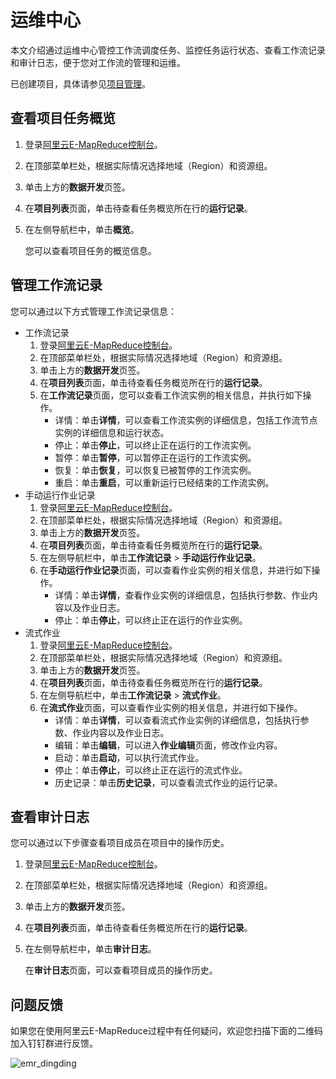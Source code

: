 # 运维中心

本文介绍通过运维中心管控工作流调度任务、监控任务运行状态、查看工作流记录和审计日志，便于您对工作流的管理和运维。

已创建项目，具体请参见[项目管理](/cn.zh-CN/数据开发/项目管理.md)。

## 查看项目任务概览

1.  登录[阿里云E-MapReduce控制台](https://emr.console.aliyun.com/)。

2.  在顶部菜单栏处，根据实际情况选择地域（Region）和资源组。

3.  单击上方的**数据开发**页签。

4.  在**项目列表**页面，单击待查看任务概览所在行的**运行记录**。

5.  在左侧导航栏中，单击**概览**。

    您可以查看项目任务的概览信息。


## 管理工作流记录

您可以通过以下方式管理工作流记录信息：

-   工作流记录
    1.  登录[阿里云E-MapReduce控制台](https://emr.console.aliyun.com/)。
    2.  在顶部菜单栏处，根据实际情况选择地域（Region）和资源组。
    3.  单击上方的**数据开发**页签。
    4.  在**项目列表**页面，单击待查看任务概览所在行的**运行记录**。
    5.  在**工作流记录**页面，您可以查看工作流实例的相关信息，并执行如下操作。
        -   详情：单击**详情**，可以查看工作流实例的详细信息，包括工作流节点实例的详细信息和运行状态。
        -   停止：单击**停止**，可以终止正在运行的工作流实例。
        -   暂停：单击**暂停**，可以暂停正在运行的工作流实例。
        -   恢复：单击**恢复**，可以恢复已被暂停的工作流实例。
        -   重启：单击**重启**，可以重新运行已经结束的工作流实例。
-   手动运行作业记录
    1.  登录[阿里云E-MapReduce控制台](https://emr.console.aliyun.com/)。
    2.  在顶部菜单栏处，根据实际情况选择地域（Region）和资源组。
    3.  单击上方的**数据开发**页签。
    4.  在**项目列表**页面，单击待查看任务概览所在行的**运行记录**。
    5.  在左侧导航栏中，单击**工作流记录** \> **手动运行作业记录**。
    6.  在**手动运行作业记录**页面，可以查看作业实例的相关信息，并进行如下操作。
        -   详情：单击**详情**，查看作业实例的详细信息，包括执行参数、作业内容以及作业日志。
        -   停止：单击**停止**，可以终止正在运行的作业实例。
-   流式作业
    1.  登录[阿里云E-MapReduce控制台](https://emr.console.aliyun.com/)。
    2.  在顶部菜单栏处，根据实际情况选择地域（Region）和资源组。
    3.  单击上方的**数据开发**页签。
    4.  在**项目列表**页面，单击待查看任务概览所在行的**运行记录**。
    5.  在左侧导航栏中，单击**工作流记录** \> **流式作业**。
    6.  在**流式作业**页面，可以查看作业实例的相关信息，并进行如下操作。
        -   详情：单击**详情**，可以查看流式作业实例的详细信息，包括执行参数、作业内容以及作业日志。
        -   编辑：单击**编辑**，可以进入**作业编辑**页面，修改作业内容。
        -   启动：单击**启动**，可以执行流式作业。
        -   停止：单击**停止**，可以终止正在运行的流式作业。
        -   历史记录：单击**历史记录**，可以查看流式作业的运行记录。

## 查看审计日志

您可以通过以下步骤查看项目成员在项目中的操作历史。

1.  登录[阿里云E-MapReduce控制台](https://emr.console.aliyun.com/)。

2.  在顶部菜单栏处，根据实际情况选择地域（Region）和资源组。

3.  单击上方的**数据开发**页签。

4.  在**项目列表**页面，单击待查看任务概览所在行的**运行记录**。

5.  在左侧导航栏中，单击**审计日志**。

    在**审计日志**页面，可以查看项目成员的操作历史。


## 问题反馈

如果您在使用阿里云E-MapReduce过程中有任何疑问，欢迎您扫描下面的二维码加入钉钉群进行反馈。

![emr_dingding](https://static-aliyun-doc.oss-cn-hangzhou.aliyuncs.com/assets/img/zh-CN/2440659951/p81620.png)

